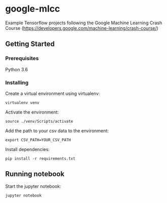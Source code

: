# google-mlcc

Example Tensorflow projects following the Google Machine Learning Crash Course (https://developers.google.com/machine-learning/crash-course/)

## Getting Started

### Prerequisites

Python 3.6

### Installing

Create a virtual environment using virtualenv:

```
virtualenv venv
```

Activate the environment:

```
source ./venv/Scripts/activate
```

Add the path to your csv data to the environment:

```
export CSV_PATH=YOUR_CSV_PATH
```

Install dependencies:

```
pip install -r requirements.txt
```

## Running notebook

Start the jupyter notebook:

```
jupyter notebook
```
